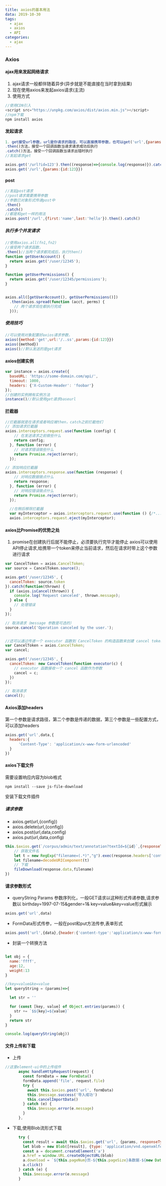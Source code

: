 ```yaml
---
title: axios的基本用法
data: 2019-10-30
tags: 
  - ajax 
  - axios 
  - API
categories: 
  - ajax
---
```

### Axios

#### ajax用来发起网络请求

1. ajax请求一般都伴随着异步(异步就是不能直接在当时拿到结果)
2. 现在使用axios来发起axios请求(主流)
3. 使用方式

```javascript
//使用CDN引入
<script src="https://unpkg.com/axios/dist/axios.min.js"></script>
//npm下载
npm install axios
```

#### 发起请求

```javascript
1. get接受url参数，url是你请求的路径，可以直接携带参数，也可以get('url',{params:{}})接受一个对象，对象有一个params属性，属性里面有你要携带的参数
.then()方法，接受一个回调函数当请求请求成功后执行
.catch()方法，接受一个回调函数当请求出错时执行
//发起请求get

axios.get('/url?id=123').then((response)=>{console.log(response)}).catch((error)=>{console.log(error)})
axios.get('/url',{params:{id:123}})
```

#### post

```javascript
//发起post请求
//post请求需要携带参数  
//参数已对象形式传递post中
.then()
.catch()
//都是和get一样的用法
axios.post('/url',{first:'name',last:'hello'}).then().catch()
```

##### 执行多个并发请求

```javascript
//使用axios.all(fn1,fn2)
//接受两个请求函数，
.then()//当两个请求都完成后，执行then()
function getUserAccount() {
  return axios.get('/user/12345');
}

function getUserPermissions() {
  return axios.get('/user/12345/permissions');
}


axios.all([getUserAccount(), getUserPermissions()])
  .then(axios.spread(function (acct, perms) {
    // 两个请求现在都执行完成
  }));
```

##### 使用技巧

```javascript
//可以使用对象配置好axios请求参数，
axios({method:'get',url:'/..ss',params:{id:123}})
axios({method})
axios()//默认发送的是get请求
```

#### axios创建实例

```javascript
var instance = axios.create({
  baseURL: 'https://some-domain.com/api/',
  timeout: 1000,
  headers: {'X-Custom-Header': 'foobar'}
});
//创建的实例拥有实例方法
instance()//默认使用get请求baseurl
```

#### 拦截器

```javascript
//拦截器就是在请求或者响应被then，catch之前拦截他们
// 添加请求拦截器
axios.interceptors.request.use(function (config) {
    // 在发送请求之前做些什么
    return config;
  }, function (error) {
    // 对请求错误做些什么
    return Promise.reject(error);
  });

// 添加响应拦截器
axios.interceptors.response.use(function (response) {
    // 对响应数据做点什么
    return response;
  }, function (error) {
    // 对响应错误做点什么
    return Promise.reject(error);
  });

  //在稍后移除拦截器
  var myInterceptor = axios.interceptors.request.use(function () {/*...*/});
  axios.interceptors.request.eject(myInterceptor);

```

#### axios比Promise的优势之处

1. promise在创建执行后就不能停止，必须要执行完毕才能停止
axios可以使用API停止请求,给携带一个token来停止当前请求，然后在请求时带上这个参数进行请求

```javascript
var CancelToken = axios.CancelToken;
var source = CancelToken.source();

axios.get('/user/12345', {
  cancelToken: source.token
}).catch(function(thrown) {
  if (axios.isCancel(thrown)) {
    console.log('Request canceled', thrown.message);
  } else {
    // 处理错误
  }
});

// 取消请求（message 参数是可选的）
source.cancel('Operation canceled by the user.');


//还可以通过传递一个 executor 函数到 CancelToken 的构造函数来创建 cancel token：
var CancelToken = axios.CancelToken;
var cancel;

axios.get('/user/12345', {
  cancelToken: new CancelToken(function executor(c) {
    // executor 函数接收一个 cancel 函数作为参数
    cancel = c;
  })
});

// 取消请求
cancel();
```

#### Axios添加headers

第一个参数是请求路径，第二个参数是传递的数据，第三个参数是一些配置方式，可以添加headers

```javascript
axios.get('url',data,{
  headers:{
      'Content-Type': 'application/x-www-form-urlencoded'
  }
})
```

#### axios下载文件

需要设置响应内容为blob格式

```shell
npm install --save js-file-download
```

安装下载文件插件

##### 请求参数

* axios.get(url,{config})
* axios.delete(url,{config})
* axios.post(url,data,config)
* axios.put(url,data,config)

```javascript
this.$axios.get(`/corpus/admin/text/annotation?textId=${id}`,{responseType:'blob'}).then(response => {
    // 获取文件名
    let t = new RegExp("filename=(.*)","g").exec(response.headers['content-disposition'])[1];
    let filename=decodeURIComponent(t)
    // 下载
    fileDownload(response.data,filename)
})
```

#### 请求参数形式

* queryString Params 参数序列化，一般GET请求以这种形式传递参数,请求参数以
birthday=1997-07-15&gender=1& key=value&key=value形式展示

```javascript
axios.get('url',data)
```

* FormData形式传参，一般在post和put方法传参,表单形式

```javascript
axios.post('url',{data},{header:{'content-type':'application/x-www-form-urlencoded'}})
```

* 封装一个转换方法

```javascript

let obj = {
  name:'ffff',
  age:12,
  weight:13
}

//key=value&ke=value
let queryString = (params)=>{

  let str = ''

  for (const [key, value] of Object.entries(params)) {
    str += `$${key}=${value}`
  }
  return str
}

console.log(queryString(obj))
```

#### 文件上传和下载

* 上传

```javascript
//这里element-ui中的上传组件
      async handleHttpRequest(request) {
        const formData = new FormData()
        formData.append('file', request.file)
        try {
          await this.$axios.post('url', formData)
          this.$message.success('导入成功')
          this.cancelImportData()
        } catch (e) {
          this.$message.error(e.message)
        }
      },
```

* 下载,使用Blob流形式下载

```javascript
      try {
        const result = await this.$axios.get('url', {params, responseType: 'blob'})
        let blob = new Blob([result], {type: 'application/vnd.openxmlformats-officedocument.spreadsheetml.sheet'})
        const a = document.createElement('a')
        a.href = window.URL.createObjectURL(blob)
        a.download = `${this.pageNum}页-${this.pageSize}条数据-${new Date().getTime()}.xls`
        a.click()
      } catch (e) {
        this.$message.error(e.message)
      }

```
